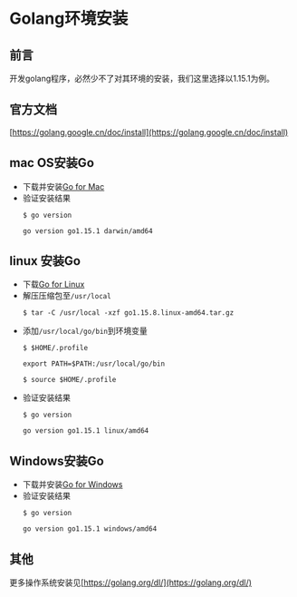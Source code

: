 # Golang环境安装

## 前言
开发golang程序，必然少不了对其环境的安装，我们这里选择以1.15.1为例。

## 官方文档
[https://golang.google.cn/doc/install](https://golang.google.cn/doc/install)

## mac OS安装Go

* 下载并安装[Go for Mac](https://dl.google.com/go/go1.15.1.darwin-amd64.pkg)
* 验证安装结果
    ``` shell
    $ go version
    ```
    ```text
    go version go1.15.1 darwin/amd64
    ```
## linux 安装Go
* 下载[Go for Linux](https://golang.org/dl/go1.15.8.linux-amd64.tar.gz)
* 解压压缩包至`/usr/local`
    ```shell
    $ tar -C /usr/local -xzf go1.15.8.linux-amd64.tar.gz
    ```
* 添加`/usr/local/go/bin`到环境变量
    ```shell
    $ $HOME/.profile
    ```
    ```shell
    export PATH=$PATH:/usr/local/go/bin
    ```
    ```shell
    $ source $HOME/.profile
    ```
* 验证安装结果
    ```shell
    $ go version
    ```
    ```text
    go version go1.15.1 linux/amd64
    ```
## Windows安装Go
* 下载并安装[Go for Windows](https://golang.org/dl/go1.15.8.windows-amd64.msi)
* 验证安装结果
    ```shell
    $ go version
    ```
    ```text
    go version go1.15.1 windows/amd64
    ```

## 其他
更多操作系统安装见[https://golang.org/dl/](https://golang.org/dl/)
